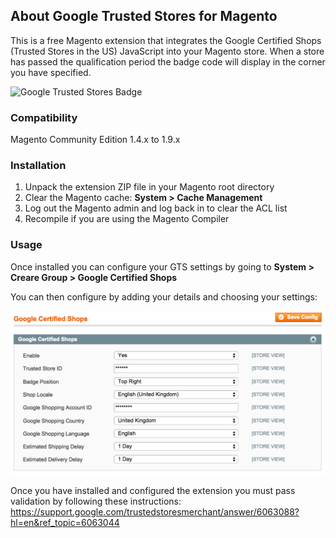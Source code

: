 ## About Google Trusted Stores for Magento

This is a free Magento extension that integrates the Google Certified Shops (Trusted Stores in the US) JavaScript into your Magento store. When a store has passed the qualification period the badge code will display in the corner you have specified.

![Google Trusted Stores Badge](https://github.com/Creare/MagentoTrustedStores/blob/master/badge.png)

### Compatibility

Magento Community Edition 1.4.x to 1.9.x

### Installation

1. Unpack the extension ZIP file in your Magento root directory
2. Clear the Magento cache: **System > Cache Management**
3. Log out the Magento admin and log back in to clear the ACL list
4. Recompile if you are using the Magento Compiler

### Usage

Once installed you can configure your GTS settings by going to **System > Creare Group > Google Certified Shops**

You can then configure by adding your details and choosing your settings:

![Google Trusted Stores Magento Admin](https://github.com/Creare/MagentoCertifiedShops/blob/master/admin.png)

Once you have installed and configured the extension you must pass validation by following these instructions: https://support.google.com/trustedstoresmerchant/answer/6063088?hl=en&ref_topic=6063044
